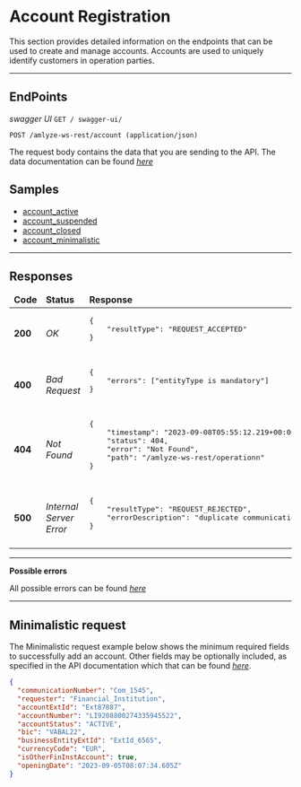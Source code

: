 # Account Registration

This section provides detailed information on the endpoints that can be used to create and manage accounts. Accounts are used to uniquely identify customers in operation parties.


----

## EndPoints

*swagger UI*  `GET / swagger-ui/`

`POST /amlyze-ws-rest/account (application/json)`

The request body contains the data that you are sending to the API. The data documentation can be found [*here*](fields.md)

## Samples

* [account_active](samples/account_active.json)
* [account_suspended](samples/account_suspended.json)
* [account_closed](samples/account_closed.json)
* [account_minimalistic](samples/account_minimalistic.json)

---

## Responses

<table>
    <thead>
        <tr>
            <td><b>Code</b></td>
            <td><b>Status</b></td>
            <td><b>Response</b></td>
        </tr>
    </thead>
    <tbody>
        <tr>
            <td><b>200</b></td>
            <td><i>OK</i></td>
            <td>
                <pre>
{
    "resultType": "REQUEST_ACCEPTED"
}
                </pre>
            </td>
        </tr>
        <tr>
            <td><b>400</b></td>
            <td><i>Bad Request</i></td>
            <td>
                <pre>
{
    "errors": ["entityType is mandatory"]
}
                </pre>
            </td>
        </tr>
        <tr>
            <td><b>404</b></td>
            <td><i>Not Found</i></td>
            <td> 
                <pre>
{
    "timestamp": "2023-09-08T05:55:12.219+00:00",
    "status": 404,
    "error": "Not Found",
    "path": "/amlyze-ws-rest/operationn"
}
                </pre>
            </td>
        </tr>
        <tr>
            <td><b>500</b></td>
            <td><i>Internal Server Error</i></td>
            <td>
                <pre>
{
    "resultType": "REQUEST_REJECTED",
    "errorDescription": "duplicate communicationNumber"
}
                </pre>
            </td>
        </tr>
    </tbody>
</table>

----
**Possible errors**

All possible errors can be found [*here*](acc_possible_errors.md)  


----

## Minimalistic request

The Minimalistic request example below shows the minimum required fields to successfully add an account. Other fields may be optionally included, as specified in the API documentation which that can be found [*here*](fields.md).

```json
{
  "communicationNumber": "Com_1545",
  "requester": "Financial_Institution",
  "accountExtId": "Ext87887",
  "accountNumber": "LI9208800274335945522",
  "accountStatus": "ACTIVE",
  "bic": "VABAL22",
  "businessEntityExtId": "ExtId_6565",
  "currencyCode": "EUR",
  "isOtherFinInstAccount": true,
  "openingDate": "2023-09-05T08:07:34.605Z"
}
```


